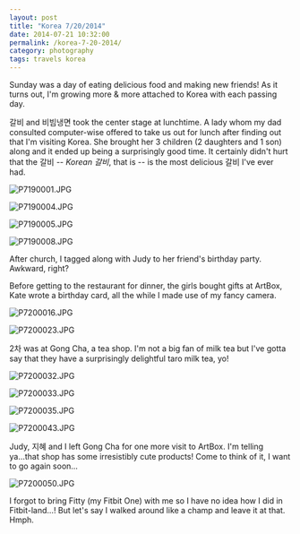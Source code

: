 ```yaml
---
layout: post
title: "Korea 7/20/2014"
date: 2014-07-21 10:32:00
permalink: /korea-7-20-2014/
category: photography
tags: travels korea
---
```

Sunday was a day of eating delicious food and making new friends! As it turns out, I'm growing more & more attached to Korea with each passing day.

갈비 and 비빔냉면 took the center stage at lunchtime. A lady whom my dad consulted computer-wise offered to take us out for lunch after finding out that I'm visiting Korea. She brought her 3 children (2 daughters and 1 son) along and it ended up being a surprisingly good time. It certainly didn't hurt that the 갈비 -- *Korean 갈비*, that is -- is the most delicious 갈비 I've ever had.

![P7190001.JPG](http://img.svbtle.com/z9yahnmthzd8a.jpg)

![P7190004.JPG](http://img.svbtle.com/getayg6ck1aqog.jpg)

![P7190005.JPG](http://img.svbtle.com/y6bsqzyna6qndq.jpg)

![P7190008.JPG](http://img.svbtle.com/lc4uxc2gnbflfg.jpg)

After church, I tagged along with Judy to her friend's birthday party. Awkward, right?

Before getting to the restaurant for dinner, the girls bought gifts at ArtBox, Kate wrote a birthday card, all the while I made use of my fancy camera.

![P7200016.JPG](http://img.svbtle.com/wzdlocvykio8w.jpg)

![P7200023.JPG](http://img.svbtle.com/3gfdli19qqxnua.jpg)

2차 was at Gong Cha, a tea shop. I'm not a big fan of milk tea but I've gotta say that they have a surprisingly delightful taro milk tea, yo!

![P7200032.JPG](http://img.svbtle.com/73caowwkyhhga.jpg)

![P7200033.JPG](http://img.svbtle.com/uxkug0baf7zlq.jpg)

![P7200035.JPG](http://img.svbtle.com/eo1yglyh4ib4aa.jpg)

![P7200043.JPG](http://img.svbtle.com/zxshidezo6bisg.jpg)

Judy, 지혜 and I left Gong Cha for one more visit to ArtBox. I'm telling ya...that shop has some irresistibly cute products! Come to think of it, I want to go again soon...

![P7200050.JPG](http://img.svbtle.com/tasbn9w1lfxg.jpg)

I forgot to bring Fitty (my Fitbit One) with me so I have no idea how I did in Fitbit-land...! But let's say I walked around like a champ and leave it at that. Hmph.
